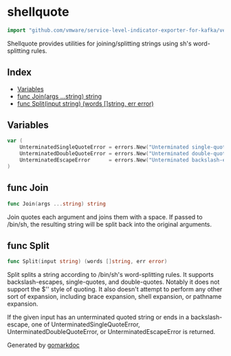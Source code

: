 <!-- Code generated by gomarkdoc. DO NOT EDIT -->

# shellquote

```go
import "github.com/vmware/service-level-indicator-exporter-for-kafka/vendor/github.com/kballard/go-shellquote"
```

Shellquote provides utilities for joining/splitting strings using sh's word\-splitting rules.

## Index

- [Variables](<#variables>)
- [func Join(args ...string) string](<#func-join>)
- [func Split(input string) (words []string, err error)](<#func-split>)


## Variables

```go
var (
    UnterminatedSingleQuoteError = errors.New("Unterminated single-quoted string")
    UnterminatedDoubleQuoteError = errors.New("Unterminated double-quoted string")
    UnterminatedEscapeError      = errors.New("Unterminated backslash-escape")
)
```

## func Join

```go
func Join(args ...string) string
```

Join quotes each argument and joins them with a space. If passed to /bin/sh, the resulting string will be split back into the original arguments.

## func Split

```go
func Split(input string) (words []string, err error)
```

Split splits a string according to /bin/sh's word\-splitting rules. It supports backslash\-escapes, single\-quotes, and double\-quotes. Notably it does not support the $'' style of quoting. It also doesn't attempt to perform any other sort of expansion, including brace expansion, shell expansion, or pathname expansion.

If the given input has an unterminated quoted string or ends in a backslash\-escape, one of UnterminatedSingleQuoteError, UnterminatedDoubleQuoteError, or UnterminatedEscapeError is returned.



Generated by [gomarkdoc](<https://github.com/princjef/gomarkdoc>)
